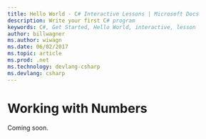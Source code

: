 ```yaml
---
title: Hello World - C# Interactive Lessons | Microsoft Docs
description: Write your first C# program
keywords: C#, Get Started, Hello World, interactive, lesson
author: billwagner
ms.author: wiwagn
ms.date: 06/02/2017
ms.topic: article
ms.prod: .net
ms.technology: devlang-csharp
ms.devlang: csharp
---
```

# Working with Numbers

Coming soon.